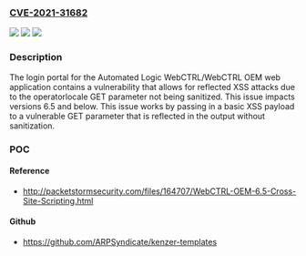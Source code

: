 ### [CVE-2021-31682](https://cve.mitre.org/cgi-bin/cvename.cgi?name=CVE-2021-31682)
![](https://img.shields.io/static/v1?label=Product&message=n%2Fa&color=blue)
![](https://img.shields.io/static/v1?label=Version&message=n%2Fa&color=blue)
![](https://img.shields.io/static/v1?label=Vulnerability&message=n%2Fa&color=brighgreen)

### Description

The login portal for the Automated Logic WebCTRL/WebCTRL OEM web application contains a vulnerability that allows for reflected XSS attacks due to the operatorlocale GET parameter not being sanitized. This issue impacts versions 6.5 and below. This issue works by passing in a basic XSS payload to a vulnerable GET parameter that is reflected in the output without sanitization.

### POC

#### Reference
- http://packetstormsecurity.com/files/164707/WebCTRL-OEM-6.5-Cross-Site-Scripting.html

#### Github
- https://github.com/ARPSyndicate/kenzer-templates

